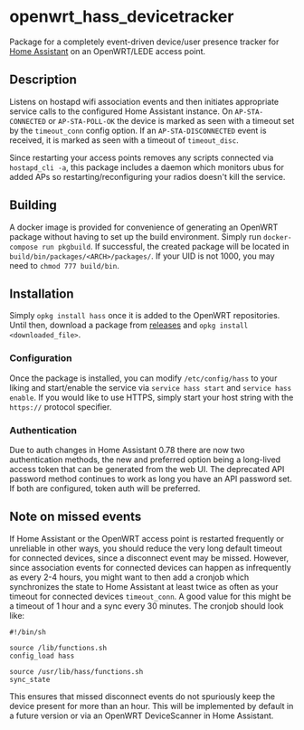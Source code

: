 # openwrt_hass_devicetracker

Package for a completely event-driven device/user presence tracker for [Home Assistant](https://github.com/home-assistant/home-assistant/) on an OpenWRT/LEDE access point. 


## Description

Listens on hostapd wifi association events and then initiates appropriate service calls to the configured Home Assistant instance. On `AP-STA-CONNECTED` or `AP-STA-POLL-OK` the device is marked as seen with a timeout set by the `timeout_conn` config option. If an `AP-STA-DISCONNECTED` event is received, it is marked as seen with a timeout of `timeout_disc`.

Since restarting your access points removes any scripts connected via `hostapd_cli -a`, this package includes a daemon which monitors ubus for added APs so restarting/reconfiguring your radios doesn't kill the service.

## Building

A docker image is provided for convenience of generating an OpenWRT package without having to set up the build environment. Simply run `docker-compose run pkgbuild`. If successful, the created package will be located in `build/bin/packages/<ARCH>/packages/`. If your UID is not 1000, you may need to `chmod 777 build/bin`.

## Installation

Simply `opkg install hass` once it is added to the OpenWRT repositories. Until then, download a package from [releases](https://github.com/mueslo/openwrt_hass_devicetracker/releases) and `opkg install <downloaded_file>`.

### Configuration

Once the package is installed, you can modify `/etc/config/hass` to your liking and start/enable the service via `service hass start` and `service hass enable`. If you would like to use HTTPS, simply start your host string with the `https://` protocol specifier.

### Authentication

Due to auth changes in Home Assistant 0.78 there are now two authentication methods, the new and preferred option being a long-lived access token that can be generated from the web UI. The deprecated API password method continues to work as long you have an API password set. If both are configured, token auth will be preferred.

## Note on missed events

If Home Assistant or the OpenWRT access point is restarted frequently or unreliable in other ways, you should reduce the very long default timeout for connected devices, since a disconnect event may be missed. However, since association events for connected devices can happen as infrequently as every 2-4 hours, you might want to then add a cronjob which synchronizes the state to Home Assistant at least twice as often as your timeout for connected devices `timeout_conn`. A good value for this might be a timeout of 1 hour and a sync every 30 minutes. The cronjob should look like:

```
#!/bin/sh

source /lib/functions.sh
config_load hass

source /usr/lib/hass/functions.sh
sync_state
```

This ensures that missed disconnect events do not spuriously keep the device present for more than an hour. This will be implemented by default in a future version or via an OpenWRT DeviceScanner in Home Assistant.
